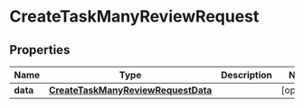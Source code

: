 

# CreateTaskManyReviewRequest


## Properties

| Name | Type | Description | Notes |
|------------ | ------------- | ------------- | -------------|
|**data** | [**CreateTaskManyReviewRequestData**](CreateTaskManyReviewRequestData.md) |  |  [optional] |



